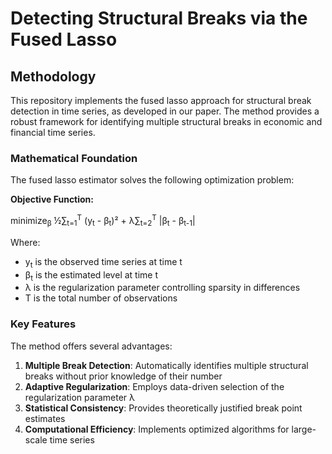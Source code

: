 # Detecting Structural Breaks via the Fused Lasso

## Methodology

This repository implements the fused lasso approach for structural break detection in time series, as developed in our paper. The method provides a robust framework for identifying multiple structural breaks in economic and financial time series.

### Mathematical Foundation

The fused lasso estimator solves the following optimization problem:

**Objective Function:**

minimize<sub>β</sub> ½∑<sub>t=1</sub><sup>T</sup> (y<sub>t</sub> - β<sub>t</sub>)² + λ∑<sub>t=2</sub><sup>T</sup> |β<sub>t</sub> - β<sub>t-1</sub>|

Where:
- y<sub>t</sub> is the observed time series at time t
- β<sub>t</sub> is the estimated level at time t
- λ is the regularization parameter controlling sparsity in differences
- T is the total number of observations

### Key Features

The method offers several advantages:

1. **Multiple Break Detection**: Automatically identifies multiple structural breaks without prior knowledge of their number
2. **Adaptive Regularization**: Employs data-driven selection of the regularization parameter λ
3. **Statistical Consistency**: Provides theoretically justified break point estimates
4. **Computational Efficiency**: Implements optimized algorithms for large-scale time series
